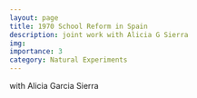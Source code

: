 ```yaml
---
layout: page
title: 1970 School Reform in Spain
description: joint work with Alicia G Sierra
img:
importance: 3
category: Natural Experiments
---
```


with Alicia Garcia Sierra
